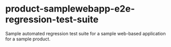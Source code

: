 # product-samplewebapp-e2e-regression-test-suite
Sample automated regression test suite for a sample web-based application for a sample product. 
